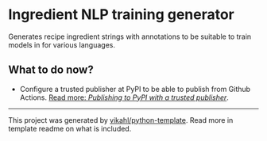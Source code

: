 # Ingredient NLP training generator

Generates recipe ingredient strings with annotations to be suitable to train models in for various languages.


## What to do now?
- Configure a trusted publisher at PyPI to be able to publish from Github
    Actions. [Read more: _Publishing to PyPI with a trusted
    publisher_](https://docs.pypi.org/trusted-publishers/).

---
This project was generated by
[vikahl/python-template](https://github.com/vikahl/python-template). Read more
in template readme on what is included.
